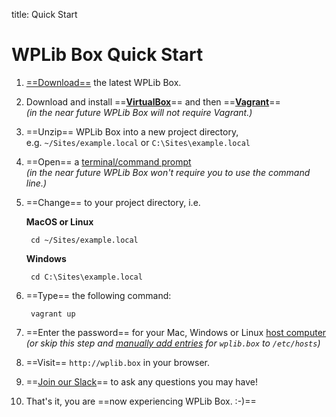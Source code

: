 title: Quick Start
# WPLib Box Quick Start

1. [==Download==](/download/) the latest WPLib Box.

2. Download and install ==[**VirtualBox**](https://www.virtualbox.org/wiki/Downloads)== and 
   then ==[**Vagrant**](https://www.vagrantup.com/downloads.html)==<br> 
   _(in the near future WPLib Box will not require Vagrant.)_

3. ==Unzip== WPLib Box into a new project directory,<br>e.g. `~/Sites/example.local` or 
`C:\Sites\example.local`

4. ==Open== a [terminal/command prompt](/docs/tutorials/terminal.md)<br>
   _(in the near future WPLib Box won't require you to use the command line.)_
   
5. ==Change== to your project directory, i.e. 
    
    **MacOS or Linux**     
    
        cd ~/Sites/example.local
    
    **Windows**     
    
        cd C:\Sites\example.local
    
6. ==Type== the following command:
    
        vagrant up
    
7. ==Enter the password== for your Mac, Windows or Linux [host computer](/glossary#host-machine)<br>
_(or skip this step and [manually add entries](/docs/tutorials/host-entries.md) for `wplib.box` to `/etc/hosts`)_


8. ==Visit== `http://wplib.box` in your browser. 
         
9. ==[Join our Slack](https://launchpad.com/wplib)== to ask any questions you may have!

10. That's it, you are ==now experiencing WPLib Box. :-)==
